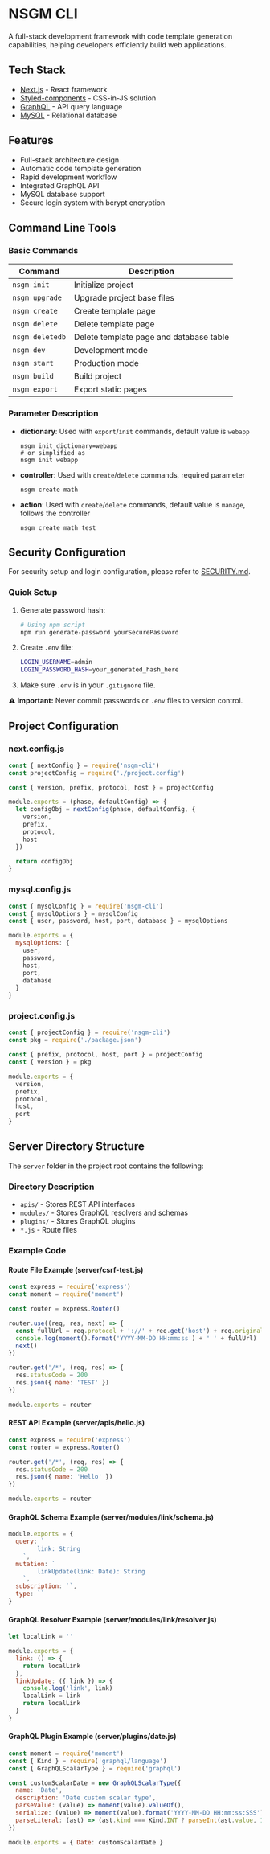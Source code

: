 # NSGM CLI

A full-stack development framework with code template generation capabilities, helping developers efficiently build web applications.

## Tech Stack

- [Next.js](https://github.com/vercel/next.js) - React framework
- [Styled-components](https://github.com/styled-components/styled-components) - CSS-in-JS solution
- [GraphQL](https://graphql.org/) - API query language
- [MySQL](https://www.mysql.com/) - Relational database

## Features

- Full-stack architecture design
- Automatic code template generation
- Rapid development workflow
- Integrated GraphQL API
- MySQL database support
- Secure login system with bcrypt encryption

## Command Line Tools

### Basic Commands

| Command         | Description                             |
| --------------- | --------------------------------------- |
| `nsgm init`     | Initialize project                      |
| `nsgm upgrade`  | Upgrade project base files              |
| `nsgm create`   | Create template page                    |
| `nsgm delete`   | Delete template page                    |
| `nsgm deletedb` | Delete template page and database table |
| `nsgm dev`      | Development mode                        |
| `nsgm start`    | Production mode                         |
| `nsgm build`    | Build project                           |
| `nsgm export`   | Export static pages                     |

### Parameter Description

- **dictionary**: Used with `export`/`init` commands, default value is `webapp`

  ```
  nsgm init dictionary=webapp
  # or simplified as
  nsgm init webapp
  ```

- **controller**: Used with `create`/`delete` commands, required parameter

  ```
  nsgm create math
  ```

- **action**: Used with `create`/`delete` commands, default value is `manage`, follows the controller
  ```
  nsgm create math test
  ```

## Security Configuration

For security setup and login configuration, please refer to [SECURITY.md](./SECURITY.md).

### Quick Setup

1. Generate password hash:

   ```bash
   # Using npm script
   npm run generate-password yourSecurePassword
   ```

2. Create `.env` file:

   ```bash
   LOGIN_USERNAME=admin
   LOGIN_PASSWORD_HASH=your_generated_hash_here
   ```

3. Make sure `.env` is in your `.gitignore` file.

**⚠️ Important:** Never commit passwords or `.env` files to version control.

## Project Configuration

### next.config.js

```javascript
const { nextConfig } = require('nsgm-cli')
const projectConfig = require('./project.config')

const { version, prefix, protocol, host } = projectConfig

module.exports = (phase, defaultConfig) => {
  let configObj = nextConfig(phase, defaultConfig, {
    version,
    prefix,
    protocol,
    host
  })

  return configObj
}
```

### mysql.config.js

```javascript
const { mysqlConfig } = require('nsgm-cli')
const { mysqlOptions } = mysqlConfig
const { user, password, host, port, database } = mysqlOptions

module.exports = {
  mysqlOptions: {
    user,
    password,
    host,
    port,
    database
  }
}
```

### project.config.js

```javascript
const { projectConfig } = require('nsgm-cli')
const pkg = require('./package.json')

const { prefix, protocol, host, port } = projectConfig
const { version } = pkg

module.exports = {
  version,
  prefix,
  protocol,
  host,
  port
}
```

## Server Directory Structure

The `server` folder in the project root contains the following:

### Directory Description

- `apis/` - Stores REST API interfaces
- `modules/` - Stores GraphQL resolvers and schemas
- `plugins/` - Stores GraphQL plugins
- `*.js` - Route files

### Example Code

#### Route File Example (server/csrf-test.js)

```javascript
const express = require('express')
const moment = require('moment')

const router = express.Router()

router.use((req, res, next) => {
  const fullUrl = req.protocol + '://' + req.get('host') + req.originalUrl
  console.log(moment().format('YYYY-MM-DD HH:mm:ss') + ' ' + fullUrl)
  next()
})

router.get('/*', (req, res) => {
  res.statusCode = 200
  res.json({ name: 'TEST' })
})

module.exports = router
```

#### REST API Example (server/apis/hello.js)

```javascript
const express = require('express')
const router = express.Router()

router.get('/*', (req, res) => {
  res.statusCode = 200
  res.json({ name: 'Hello' })
})

module.exports = router
```

#### GraphQL Schema Example (server/modules/link/schema.js)

```javascript
module.exports = {
  query: `
        link: String
    `,
  mutation: `
        linkUpdate(link: Date): String
    `,
  subscription: ``,
  type: ``
}
```

#### GraphQL Resolver Example (server/modules/link/resolver.js)

```javascript
let localLink = ''

module.exports = {
  link: () => {
    return localLink
  },
  linkUpdate: ({ link }) => {
    console.log('link', link)
    localLink = link
    return localLink
  }
}
```

#### GraphQL Plugin Example (server/plugins/date.js)

```javascript
const moment = require('moment')
const { Kind } = require('graphql/language')
const { GraphQLScalarType } = require('graphql')

const customScalarDate = new GraphQLScalarType({
  name: 'Date',
  description: 'Date custom scalar type',
  parseValue: (value) => moment(value).valueOf(),
  serialize: (value) => moment(value).format('YYYY-MM-DD HH:mm:ss:SSS'),
  parseLiteral: (ast) => (ast.kind === Kind.INT ? parseInt(ast.value, 10) : null)
})

module.exports = { Date: customScalarDate }
```
